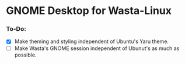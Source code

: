 # GNOME Desktop for Wasta-Linux

### To-Do:
- [x] Make theming and styling independent of Ubuntu's Yaru theme.
- [ ] Make Wasta's GNOME session independent of Ubunut's as much as possible.

